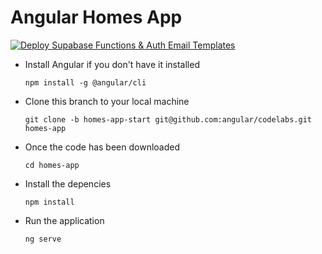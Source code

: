 # Angular Homes App

[![Deploy Supabase Functions & Auth Email Templates](https://github.com/ThatoOne11/codelabs-homes-app-start/actions/workflows/deploy-supabase.yml/badge.svg)](https://github.com/ThatoOne11/codelabs-homes-app-start/actions/workflows/deploy-supabase.yml)

- Install Angular if you don't have it installed

  `npm install -g @angular/cli`

- Clone this branch to your local machine

  `git clone -b homes-app-start git@github.com:angular/codelabs.git homes-app`

- Once the code has been downloaded

  `cd homes-app`

- Install the depencies

  `npm install` 

- Run the application 

  `ng serve`
